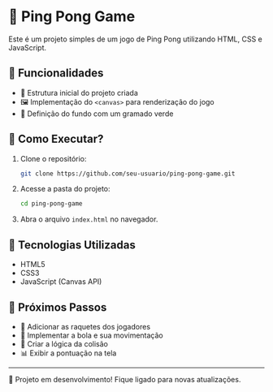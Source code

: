 # 🎾 Ping Pong Game

Este é um projeto simples de um jogo de Ping Pong utilizando HTML, CSS e JavaScript.

## 📌 Funcionalidades

- 🎨 Estrutura inicial do projeto criada
- 🖼️ Implementação do `<canvas>` para renderização do jogo
- 🌿 Definição do fundo com um gramado verde

## 🔧 Como Executar?

1. Clone o repositório:
   ```bash
   git clone https://github.com/seu-usuario/ping-pong-game.git
   ```
2. Acesse a pasta do projeto:
   ```bash
   cd ping-pong-game
   ```
3. Abra o arquivo `index.html` no navegador.

## 📌 Tecnologias Utilizadas

- HTML5
- CSS3
- JavaScript (Canvas API)

## 📌 Próximos Passos

- 🏓 Adicionar as raquetes dos jogadores
- 🎾 Implementar a bola e sua movimentação
- 🔄 Criar a lógica da colisão
- 📊 Exibir a pontuação na tela

---

🚀 Projeto em desenvolvimento! Fique ligado para novas atualizações.
